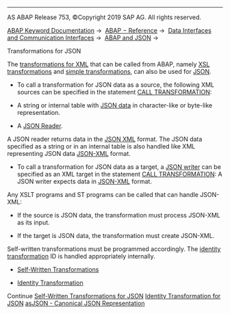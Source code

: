   

* * *

AS ABAP Release 753, ©Copyright 2019 SAP AG. All rights reserved.

[ABAP Keyword Documentation](javascript:call_link\('abenabap.htm'\)) →  [ABAP − Reference](javascript:call_link\('abenabap_reference.htm'\)) →  [Data Interfaces and Communication Interfaces](javascript:call_link\('abenabap_data_communication.htm'\)) →  [ABAP and JSON](javascript:call_link\('abenabap_json.htm'\)) → 

Transformations for JSON

The [transformations for XML](javascript:call_link\('abenabap_xml_trafos.htm'\)) that can be called from ABAP, namely [XSL transformations](javascript:call_link\('abenxsl_transformation_1_glosry.htm'\) "Glossary Entry") and [simple transformations](javascript:call_link\('abensimple_transformation_glosry.htm'\) "Glossary Entry"), can also be used for [JSON](javascript:call_link\('abenjson_glosry.htm'\) "Glossary Entry").

-   To call a transformation for JSON data as a source, the following XML sources can be specified in the statement [CALL TRANSFORMATION](javascript:call_link\('abapcall_transformation.htm'\)):

-   A string or internal table with [JSON data](javascript:call_link\('abenjson_oview.htm'\)) in character-like or byte-like representation.

-   A [JSON Reader](javascript:call_link\('abenjson_reader_glosry.htm'\) "Glossary Entry").

A JSON reader returns data in the [JSON XML](javascript:call_link\('abenjson_xml_glosry.htm'\) "Glossary Entry") format. The JSON data specified as a string or in an internal table is also handled like XML representing JSON data [JSON-XML](javascript:call_link\('abenjson_xml_glosry.htm'\) "Glossary Entry") format.

-   To call a transformation for JSON data as a target, a [JSON writer](javascript:call_link\('abenjson_writer_glosry.htm'\) "Glossary Entry") can be specified as an XML target in the statement [CALL TRANSFORMATION](javascript:call_link\('abapcall_transformation.htm'\)): A JSON writer expects data in [JSON-XML](javascript:call_link\('abenjson_xml_glosry.htm'\) "Glossary Entry") format.

Any XSLT programs and ST programs can be called that can handle JSON-XML:

-   If the source is JSON data, the transformation must process JSON-XML as its input.

-   If the target is JSON data, the transformation must create JSON-XML.

Self-written transformations must be programmed accordingly. The [identity transformation](javascript:call_link\('abenid_trafo_glosry.htm'\) "Glossary Entry") ID is handled appropriately internally.

-   [Self-Written Transformations](javascript:call_link\('abenabap_json_trafos_self.htm'\))

-   [Identity Transformation](javascript:call_link\('abenabap_json_trafo_id.htm'\))

Continue
[Self-Written Transformations for JSON](javascript:call_link\('abenabap_json_trafos_self.htm'\))
[Identity Transformation for JSON](javascript:call_link\('abenabap_json_trafo_id.htm'\))
[asJSON - Canonical JSON Representation](javascript:call_link\('abenabap_asjson.htm'\))